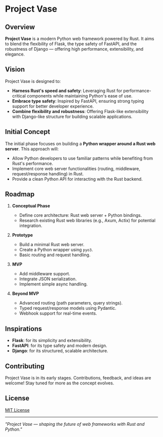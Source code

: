 # Project Vase

## Overview
**Project Vase** is a modern Python web framework powered by Rust. It aims to blend the flexibility of Flask, the type safety of FastAPI, and the robustness of Django — offering high performance, extensibility, and elegance.

## Vision
Project Vase is designed to:
- **Harness Rust's speed and safety**: Leveraging Rust for performance-critical components while maintaining Python's ease of use.
- **Embrace type safety**: Inspired by FastAPI, ensuring strong typing support for better developer experience.
- **Combine flexibility and robustness**: Offering Flask-like extensibility with Django-like structure for building scalable applications.

## Initial Concept
The initial phase focuses on building a **Python wrapper around a Rust web server**. This approach will:
- Allow Python developers to use familiar patterns while benefiting from Rust's performance.
- Implement core web server functionalities (routing, middleware, request/response handling) in Rust.
- Provide a clean Python API for interacting with the Rust backend.

## Roadmap
1. **Conceptual Phase**
   - Define core architecture: Rust web server + Python bindings.
   - Research existing Rust web libraries (e.g., Axum, Actix) for potential integration.

2. **Prototype**
   - Build a minimal Rust web server.
   - Create a Python wrapper using `pyo3`.
   - Basic routing and request handling.

3. **MVP**
   - Add middleware support.
   - Integrate JSON serialization.
   - Implement simple async handling.

4. **Beyond MVP**
   - Advanced routing (path parameters, query strings).
   - Typed request/response models using Pydantic.
   - Webhook support for real-time events.

## Inspirations
- **Flask**: for its simplicity and extensibility.
- **FastAPI**: for its type safety and modern design.
- **Django**: for its structured, scalable architecture.

## Contributing
Project Vase is in its early stages. Contributions, feedback, and ideas are welcome! Stay tuned for more as the concept evolves.

## License
[MIT License](LICENSE)

---

*"Project Vase — shaping the future of web frameworks with Rust and Python."*

